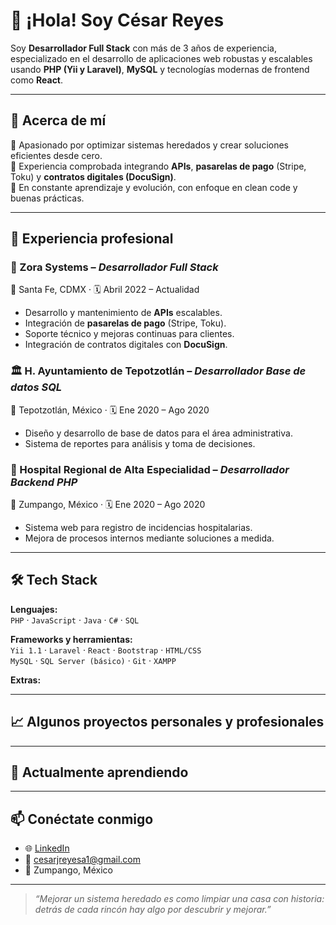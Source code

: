 # 👋 ¡Hola! Soy César Reyes

Soy **Desarrollador Full Stack** con más de 3 años de experiencia, especializado en el desarrollo de aplicaciones web robustas y escalables usando **PHP (Yii y Laravel)**, **MySQL** y tecnologías modernas de frontend como **React**.

---

## 🚀 Acerca de mí

🎯 Apasionado por optimizar sistemas heredados y crear soluciones eficientes desde cero.  
🔧 Experiencia comprobada integrando **APIs**, **pasarelas de pago** (Stripe, Toku) y **contratos digitales (DocuSign)**.  
🧠 En constante aprendizaje y evolución, con enfoque en clean code y buenas prácticas.

---

## 💼 Experiencia profesional

### 🏢 Zora Systems – *Desarrollador Full Stack*  
📍 Santa Fe, CDMX · 🗓️ Abril 2022 – Actualidad  
- Desarrollo y mantenimiento de **APIs** escalables.  
- Integración de **pasarelas de pago** (Stripe, Toku).
- Soporte técnico y mejoras continuas para clientes.  
- Integración de contratos digitales con **DocuSign**.

### 🏛️ H. Ayuntamiento de Tepotzotlán – *Desarrollador Base de datos SQL*  
📍 Tepotzotlán, México · 🗓️ Ene 2020 – Ago 2020  
- Diseño y desarrollo de base de datos para el área administrativa.  
- Sistema de reportes para análisis y toma de decisiones.

### 🏥 Hospital Regional de Alta Especialidad – *Desarrollador Backend PHP*  
📍 Zumpango, México · 🗓️ Ene 2020 – Ago 2020  
- Sistema web para registro de incidencias hospitalarias.  
- Mejora de procesos internos mediante soluciones a medida.

---

## 🛠️ Tech Stack

**Lenguajes:**  
`PHP` · `JavaScript` · `Java` · `C#` · `SQL`

**Frameworks y herramientas:**  
`Yii 1.1` · `Laravel` · `React` · `Bootstrap` · `HTML/CSS`  
`MySQL` · `SQL Server (básico)` · `Git` · `XAMPP`

**Extras:**  

---

## 📈 Algunos proyectos personales y profesionales

---

## 🌱 Actualmente aprendiendo

---

## 📫 Conéctate conmigo

- 🌐 [LinkedIn](https://www.linkedin.com/in/xCJRA/)
- 📧 cesarjreyesa1@gmail.com
- 📍 Zumpango, México

---

> _“Mejorar un sistema heredado es como limpiar una casa con historia: detrás de cada rincón hay algo por descubrir y mejorar.”_
